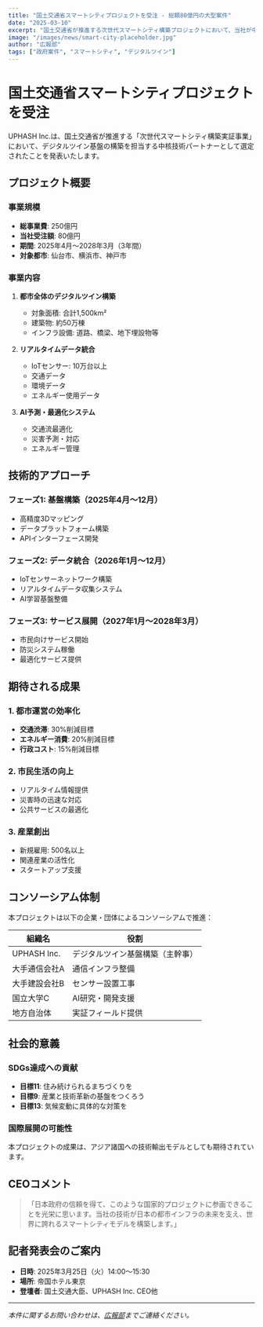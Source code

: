 ```yaml
---
title: "国土交通省スマートシティプロジェクトを受注 - 総額80億円の大型案件"
date: "2025-03-10"
excerpt: "国土交通省が推進する次世代スマートシティ構築プロジェクトにおいて、当社が中核技術パートナーとして選定されました。3都市でのデジタルツイン基盤を構築します。"
image: "/images/news/smart-city-placeholder.jpg"
author: "広報部"
tags: ["政府案件", "スマートシティ", "デジタルツイン"]
---
```


# 国土交通省スマートシティプロジェクトを受注

UPHASH Inc.は、国土交通省が推進する「次世代スマートシティ構築実証事業」において、デジタルツイン基盤の構築を担当する中核技術パートナーとして選定されたことを発表いたします。

## プロジェクト概要

### 事業規模
- **総事業費**: 250億円
- **当社受注額**: 80億円
- **期間**: 2025年4月〜2028年3月（3年間）
- **対象都市**: 仙台市、横浜市、神戸市

### 事業内容

1. **都市全体のデジタルツイン構築**
   - 対象面積: 合計1,500km²
   - 建築物: 約50万棟
   - インフラ設備: 道路、橋梁、地下埋設物等

2. **リアルタイムデータ統合**
   - IoTセンサー: 10万台以上
   - 交通データ
   - 環境データ
   - エネルギー使用データ

3. **AI予測・最適化システム**
   - 交通流最適化
   - 災害予測・対応
   - エネルギー管理

## 技術的アプローチ

### フェーズ1: 基盤構築（2025年4月〜12月）
- 高精度3Dマッピング
- データプラットフォーム構築
- APIインターフェース開発

### フェーズ2: データ統合（2026年1月〜12月）
- IoTセンサーネットワーク構築
- リアルタイムデータ収集システム
- AI学習基盤整備

### フェーズ3: サービス展開（2027年1月〜2028年3月）
- 市民向けサービス開始
- 防災システム稼働
- 最適化サービス提供

## 期待される成果

### 1. 都市運営の効率化
- **交通渋滞**: 30%削減目標
- **エネルギー消費**: 20%削減目標
- **行政コスト**: 15%削減目標

### 2. 市民生活の向上
- リアルタイム情報提供
- 災害時の迅速な対応
- 公共サービスの最適化

### 3. 産業創出
- 新規雇用: 500名以上
- 関連産業の活性化
- スタートアップ支援

## コンソーシアム体制

本プロジェクトは以下の企業・団体によるコンソーシアムで推進：

| 組織名 | 役割 |
|--------|------|
| UPHASH Inc. | デジタルツイン基盤構築（主幹事） |
| 大手通信会社A | 通信インフラ整備 |
| 大手建設会社B | センサー設置工事 |
| 国立大学C | AI研究・開発支援 |
| 地方自治体 | 実証フィールド提供 |

## 社会的意義

### SDGs達成への貢献
- **目標11**: 住み続けられるまちづくりを
- **目標9**: 産業と技術革新の基盤をつくろう
- **目標13**: 気候変動に具体的な対策を

### 国際展開の可能性
本プロジェクトの成果は、アジア諸国への技術輸出モデルとしても期待されています。

## CEOコメント

> 「日本政府の信頼を得て、このような国家的プロジェクトに参画できることを光栄に思います。当社の技術が日本の都市インフラの未来を支え、世界に誇れるスマートシティモデルを構築します。」

## 記者発表会のご案内

- **日時**: 2025年3月25日（火）14:00〜15:30
- **場所**: 帝国ホテル東京
- **登壇者**: 国土交通大臣、UPHASH Inc. CEO他

---

*本件に関するお問い合わせは、[広報部](mailto:pr@uphash.com)までご連絡ください。*
